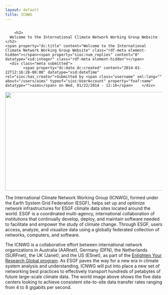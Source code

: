 ```yaml
---
layout: default
title: ICNWG
---
```


<div id="content" class="column"><div class="section">
            <a id="main-content"></a>
                                <div class="tabs">
                  </div>
                          <div class="region region-content">
    <div id="block-system-main" class="block block-system">

    
  <div class="content">
    <div id="node-3" class="node node-article node-promoted node-sticky node-teaser clearfix" about="/node/3" typeof="sioc:Item foaf:Document">

        <h2>
      Welcome to the International Climate Network Working Group Website
    </h2>
    <span property="dc:title" content="Welcome to the International Climate Network Working Group Website" class="rdf-meta element-hidden"></span><span property="sioc:num_replies" content="0" datatype="xsd:integer" class="rdf-meta element-hidden"></span>
      <div class="meta submitted">
            <span property="dc:date dc:created" content="2014-01-22T12:16:28-08:00" datatype="xsd:dateTime" rel="sioc:has_creator">Submitted by <span class="username" xml:lang="" about="/users/aims" typeof="sioc:UserAccount" property="foaf:name" datatype="">aims</span> on Wed, 01/22/2014 - 12:16</span>    </div>
  
  <div class="content clearfix">
    <div class="field field-name-field-image field-type-image field-label-hidden"><div class="field-items"><div class="field-item even" rel="og:image rdfs:seeAlso" resource="https://icnwg.llnl.gov/sites/default/files/styles/large/public/field/image/EYR-ICNWG-map-logos.png?itok=E3EKk0dT"><a href="/node/3"><img typeof="foaf:Image" src="https://icnwg.llnl.gov/sites/default/files/styles/large/public/field/image/EYR-ICNWG-map-logos.png?itok=E3EKk0dT" alt="" height="314" width="650"></a></div></div></div><div class="field field-name-body field-type-text-with-summary field-label-hidden"><div class="field-items"><div class="field-item even" property="content:encoded"><p>The International Climate Network Working Group (ICNWG), formed under the Earth System Grid Federation (ESGF), helps set up and optimize network infrastructures for ESGF climate data sites located around the world. ESGF is a coordinated multi-agency, international collaboration of institutions that continually develop, deploy, and maintain software needed to facilitate and empower the study of climate change. Through ESGF, users access, analyze, and visualize data using a globally federated collection of networks, computers, and software.</p>
    <p>The ICNWG is a collaborative effort between international network organizations in Australia (AARnet), Germany (DFN), the Netherlands (SURFnet), the UK (Janet), and the US (ESnet), as part of the <a href="http://www.enlightenyourresearch.net/">Enlighten Your Research Global program</a>. As ESGF paves the way for a new era in climate system analysis and understanding, ICNWG will put into place a new set of networking best practices to effectively transport hundreds of petabytes of future large-scale climate data. The world image above shows the five data centers looking to achieve consistent site-to-site data transfer rates ranging from 4 to 8 gigabits per second.</p></div></div></div>  </div>
  
</div>
</div>
</div>
  </div>
    </div></div>

